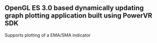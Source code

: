 ## OpenGL ES 3.0 based dynamically updating graph plotting application built using PowerVR SDK

Supports plotting of a EMA/SMA indicator

